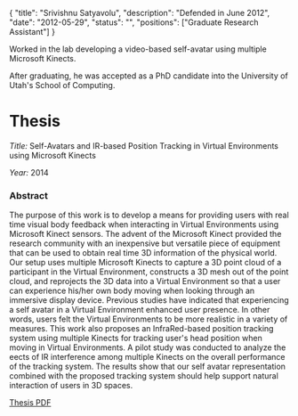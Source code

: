 {
	"title": "Srivishnu Satyavolu",
	"description": "Defended in June 2012",
	"date": "2012-05-29",
	"status": "",
	"positions": ["Graduate Research Assistant"]
}

Worked in the lab developing a video-based self-avatar using multiple Microsoft Kinects.

After graduating, he was accepted as a PhD candidate into the University of Utah's School of Computing.

Thesis
======

*Title:* Self-Avatars and IR-based Position Tracking in Virtual Environments using
Microsoft Kinects

*Year:* 2014

### Abstract

The purpose of this work is to develop a means for providing users
with real time visual body feedback when interacting in Virtual
Environments using Microsoft Kinect sensors. The advent of the
Microsoft Kinect provided the research community with an inexpensive
but versatile piece of equipment that can be used to obtain real time
3D information of the physical world. Our setup uses multiple
Microsoft Kinects to capture a 3D point cloud of a participant in the
Virtual Environment, constructs a 3D mesh out of the point cloud, and
reprojects the 3D data into a Virtual Environment so that a user can
experience his/her own body moving when looking through an immersive
display device. Previous studies have indicated that experiencing a
self avatar in a Virtual Environment enhanced user presence. In other
words, users felt the Virtual Environments to be more realistic in a
variety of measures. This work also proposes an InfraRed-based
position tracking system using multiple Kinects for tracking user's
head position when moving in Virtual Environments. A pilot study was
conducted to analyze the eects of IR interference among multiple
Kinects on the overall performance of the tracking system. The results
show that our self avatar representation combined with the proposed
tracking system should help support natural interaction of users in 3D
spaces.

[Thesis PDF](http://www.d.umn.edu/cs/thesis/Satyavolu_SrivishnuJune2012.pdf)
